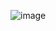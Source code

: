 ![image](https://user-images.githubusercontent.com/40969203/103473236-c1d2ed00-4dd9-11eb-82ed-fae055a54ef1.png)
